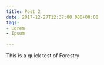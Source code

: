 ```yaml
---
title: Post 2
date: 2017-12-27T12:37:00.000+00:00
tags:
- Lorem
- Ipsum

---
```

This is a quick test of Forestry